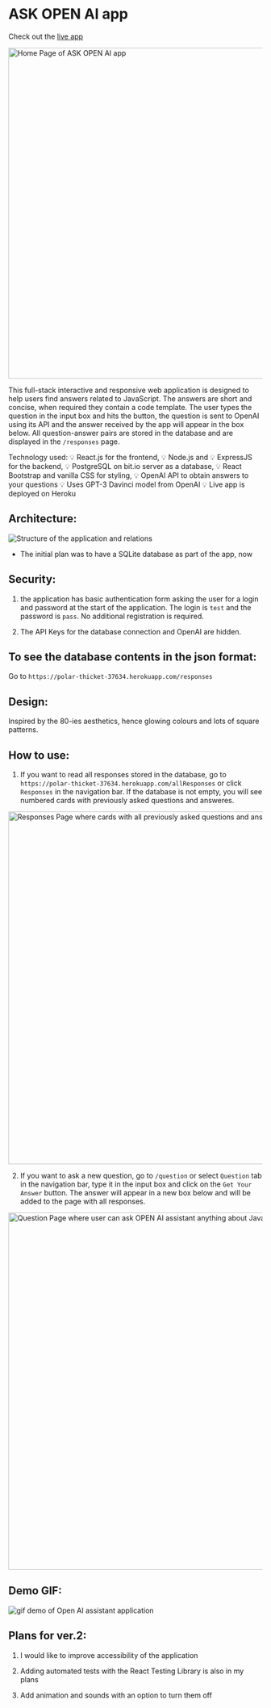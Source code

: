 # ASK OPEN AI app

Check out the [live app](https://polar-thicket-37634.herokuapp.com/)

<img width="656" alt="Home Page of ASK OPEN AI app" src="https://user-images.githubusercontent.com/63440229/182685468-e2b8fba9-9371-4e79-ad58-ed0e5df123af.png">


This full-stack interactive and responsive web application is designed to help users find answers related to JavaScript. The answers are short and concise, when required they contain a code template. The user types the question in the input box and hits the button, the question is sent to OpenAI using its API and the answer received by the app will appear in the box below. All question-answer pairs are stored in the database and are displayed in the `/responses` page.

Technology used: 💡 React.js for the frontend, 💡 Node.js and 💡 ExpressJS for the backend, 💡 PostgreSQL on bit.io server as a database, 💡 React Bootstrap and vanilla CSS for styling, 💡 OpenAI API to obtain answers to your questions 💡 Uses GPT-3 Davinci model from OpenAI 💡 Live app is deployed on Heroku

## Architecture:

![Structure of the application and relations](https://user-images.githubusercontent.com/63440229/185286128-32209a85-c8d6-4e88-82f1-c1e88c618b92.png)

* The initial plan was to have a SQLite database as part of the app, now 

## Security:

1. the application has basic authentication form asking the user for a login and password at the start of the application.
The login is `test` and the password is `pass`. No additional registration is required.

2. The API Keys for the database connection and OpenAI are hidden.

## To see the database contents in the json format:

Go to `https://polar-thicket-37634.herokuapp.com/responses`

## Design:

Inspired by the 80-ies aesthetics, hence glowing colours and lots of square patterns.

## How to use:

1. If you want to read all responses stored in the database, go to `https://polar-thicket-37634.herokuapp.com/allResponses` or click `Responses` in the navigation bar. If the database is not empty, you will see numbered cards with previously asked questions and answeres.

<img width="699" alt="Responses Page where cards with all previously asked questions and answers given are displayed" src="https://user-images.githubusercontent.com/63440229/182687222-9e505344-6f5f-4e2a-8b6d-c129bba177f7.png">

2. If you want to ask a new question, go to `/question` or select `Question` tab in the navigation bar, type it in the input box and click on the `Get Your Answer` button. The answer will appear in a new box below and will be added to the page with all responses.

<img width="708" alt="Question Page where user can ask OPEN AI assistant anything about JavaScript" src="https://user-images.githubusercontent.com/63440229/182686271-f5abcc0b-694f-442a-86e5-925eacd31a0d.png">

## Demo GIF:

![gif demo of Open AI assistant application](https://user-images.githubusercontent.com/63440229/182688935-228b3ab9-be7d-41cd-a85a-95f0e19d2312.gif)

## Plans for ver.2:

1. I would like to improve accessibility of the application

2. Adding automated tests with the React Testing Library is also in my plans

3. Add animation and sounds with an option to turn them off

